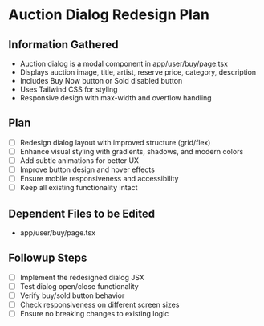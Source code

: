# Auction Dialog Redesign Plan

## Information Gathered
- Auction dialog is a modal component in app/user/buy/page.tsx
- Displays auction image, title, artist, reserve price, category, description
- Includes Buy Now button or Sold disabled button
- Uses Tailwind CSS for styling
- Responsive design with max-width and overflow handling

## Plan
- [ ] Redesign dialog layout with improved structure (grid/flex)
- [ ] Enhance visual styling with gradients, shadows, and modern colors
- [ ] Add subtle animations for better UX
- [ ] Improve button design and hover effects
- [ ] Ensure mobile responsiveness and accessibility
- [ ] Keep all existing functionality intact

## Dependent Files to be Edited
- app/user/buy/page.tsx

## Followup Steps
- [ ] Implement the redesigned dialog JSX
- [ ] Test dialog open/close functionality
- [ ] Verify buy/sold button behavior
- [ ] Check responsiveness on different screen sizes
- [ ] Ensure no breaking changes to existing logic
